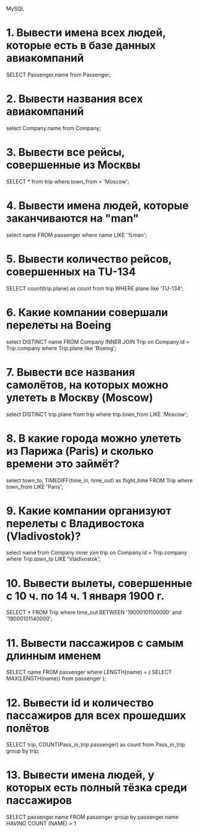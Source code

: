 


MySQL

# 1. Вывести имена всех людей, которые есть в базе данных авиакомпаний

SELECT Passenger.name
from Passenger;

# 2. Вывести названия всеx авиакомпаний

select Company.name
from Company;

# 3. Вывести все рейсы, совершенные из Москвы

SELECT *
from trip
where town_from = 'Moscow';

# 4. Вывести имена людей, которые заканчиваются на "man"

select name
FROM passenger
where name LIKE '%man';

# 5. Вывести количество рейсов, совершенных на TU-134

SELECT count(trip.plane) as count
from trip
WHERE plane like 'TU-134';

# 6. Какие компании совершали перелеты на Boeing

select DISTINCT name
FROM Company
  INNER JOIN Trip on Company.id = Trip.company
where Trip.plane like 'Boeing';

# 7. Вывести все названия самолётов, на которых можно улететь в Москву (Moscow)

select DISTINCT trip.plane
from trip
where trip.town_from LIKE 'Moscow';

# 8. В какие города можно улететь из Парижа (Paris) и сколько времени это займёт?

select town_to,
  TIMEDIFF(time_in, time_out) as flight_time
FROM Trip
where town_from LIKE 'Paris';

# 9. Какие компании организуют перелеты с Владивостока (Vladivostok)?

select name
from Company
  inner join trip on Company.id = Trip.company
where Trip.town_to LIKE 'Vladivostok';

# 10. Вывести вылеты, совершенные с 10 ч. по 14 ч. 1 января 1900 г.

SELECT *
FROM Trip
where time_out BETWEEN '19000101100000' and '19000101140000';

# 11. Вывести пассажиров с самым длинным именем

SELECT name
FROM passenger
where LENGTH(name) = (
    SELECT MAX(LENGTH(name))
    from passenger
  );

# 12. Вывести id и количество пассажиров для всех прошедших полётов

SELECT trip,
  COUNT(Pass_in_trip.passenger) as count
from Pass_in_trip
group by trip;

# 13. Вывести имена людей, у которых есть полный тёзка среди пассажиров

SELECT passenger.name
FROM passenger
group by passenger.name
HAVING COUNT (NAME) > 1
